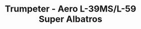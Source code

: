 ---
layout: product
title: "Trumpeter - Aero L-39MS/L-59 Super Albatros"
price: "4600" 
desc: "N/A"
img_path: "/assets/img/TRU05806.jpg"
brand: "N/A"
available: false
special_offer: false
new: false
soon: false
cat: "010000"
subcat: "013400"
subsubcat: "0N/A"
sifra: "TRU05806"
popular: false
---